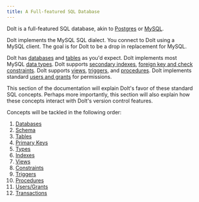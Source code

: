 ```yaml
---
title: A Full-featured SQL Database
---
```


Dolt is a full-featured SQL database, akin to [Postgres](https://www.postgresql.org/) or [MySQL](https://www.mysql.com/).

Dolt implements the MySQL SQL dialect. You connect to Dolt using a MySQL client. The goal is for Dolt to be a drop in replacement for MySQL.

Dolt has [databases](./databases.md) and [tables](./schema.md) as you'd expect. Dolt implements most MySQL [data types](./types.md). Dolt supports [secondary indexes](./indexes.md), [foreign key and check constraints](./constraints.md). Dolt supports [views](./views.md), [triggers](./triggers.md), and [procedures](./procedures.md). Dolt implements standard [users and grants](./users-grants.md) for permissions.

This section of the documentation will explain Dolt's favor of these standard SQL concepts. Perhaps more importantly, this section will also explain how these concepts interact with Dolt's version control features.

Concepts will be tackled in the following order:

1. [Databases](concepts/dolt/sql/databases.md)
2. [Schema](concepts/dolt/sql/schema.md)
3. [Tables](concepts/dolt/sql/table.md)
4. [Primary Keys]((concepts/dolt/sql/primary-key.md))
5. [Types](concepts/dolt/sql/types.md)
6. [Indexes](concepts/dolt/sql/indexes.md)
7. [Views](concepts/dolt/sql/views.md)
8. [Constraints](concepts/dolt/sql/views.md)
9. [Triggers](concepts/dolt/sql/triggers.md)
10. [Procedures](concepts/dolt/sql/procedures.md)
11. [Users/Grants](concepts/dolt/sql/users-grants.md)
12. [Transactions](concepts/dolt/sql/transaction.md)